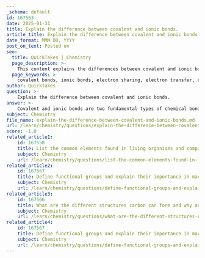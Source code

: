 ```yaml
---
_schema: default
id: 167563
date: 2025-01-31
title: Explain the difference between covalent and ionic bonds.
article_title: Explain the difference between covalent and ionic bonds.
date_format: MMM DD, YYYY
post_on_text: Posted on
seo:
  title: QuickTakes | Chemistry
  page_description: >-
    This content explains the differences between covalent and ionic bonds, including how they form, their properties, and examples of each bond type.
  page_keywords: >-
    covalent bonds, ionic bonds, electron sharing, electron transfer, chemical bonding, polar covalent bonds, nonpolar covalent bonds, cation, anion, sodium chloride, properties of covalent compounds, properties of ionic compounds, chemical stability, electronegativity
author: QuickTakes
question: >-
    Explain the difference between covalent and ionic bonds.
answer: >-
    Covalent and ionic bonds are two fundamental types of chemical bonds that differ primarily in how they handle electrons between atoms.\n\n### Covalent Bonds\nCovalent bonds are formed when two atoms share electrons to achieve a full valence shell, which is essential for stability. This sharing can occur in various ways:\n- **Single Covalent Bonds**: Involves the sharing of one pair of electrons (e.g., in hydrogen gas, H₂).\n- **Double Covalent Bonds**: Involves the sharing of two pairs of electrons (e.g., in oxygen gas, O₂).\n- **Triple Covalent Bonds**: Involves the sharing of three pairs of electrons (e.g., in nitrogen gas, N₂).\n\nCovalent bonds can be further classified into:\n- **Polar Covalent Bonds**: Electrons are shared unequally due to differences in electronegativity between the bonded atoms, resulting in partial charges (e.g., in water, H₂O).\n- **Nonpolar Covalent Bonds**: Electrons are shared equally, typically between atoms of the same element (e.g., in diatomic molecules like N₂).\n\n### Ionic Bonds\nIonic bonds, on the other hand, are formed through the **transfer of electrons** from one atom to another, typically between metals and non-metals. This process leads to the formation of ions:\n- A metal atom donates one or more electrons, becoming a positively charged ion (cation).\n- A non-metal atom accepts those electrons, becoming a negatively charged ion (anion).\n\nFor example, in sodium chloride (NaCl), sodium (Na) donates an electron to chlorine (Cl). Sodium becomes Na⁺, and chlorine becomes Cl⁻. The electrostatic attraction between these oppositely charged ions constitutes the ionic bond.\n\n### Key Differences\n1. **Electron Interaction**:\n   - **Covalent Bonds**: Involve sharing of electrons.\n   - **Ionic Bonds**: Involve transfer of electrons.\n\n2. **Formation**:\n   - **Covalent Bonds**: Typically form between non-metals.\n   - **Ionic Bonds**: Typically form between metals and non-metals.\n\n3. **Properties**:\n   - **Covalent Compounds**: Generally have lower melting and boiling points, and may exist as gases, liquids, or solids at room temperature.\n   - **Ionic Compounds**: Usually have high melting and boiling points and are solid at room temperature; they also tend to dissolve in water and conduct electricity when dissolved or molten.\n\nIn summary, the primary distinction between covalent and ionic bonds lies in the method of electron interaction—sharing versus transferring—which leads to different properties and behaviors of the resulting compounds.
subject: Chemistry
file_name: explain-the-difference-between-covalent-and-ionic-bonds.md
url: /learn/chemistry/questions/explain-the-difference-between-covalent-and-ionic-bonds
score: -1.0
related_article1:
    id: 167558
    title: List the common elements found in living organisms and compare them with those in the non-living world.
    subject: Chemistry
    url: /learn/chemistry/questions/list-the-common-elements-found-in-living-organisms-and-compare-them-with-those-in-the-nonliving-world
related_article2:
    id: 167567
    title: Define functional groups and explain their importance in macromolecules.
    subject: Chemistry
    url: /learn/chemistry/questions/define-functional-groups-and-explain-their-importance-in-macromolecules
related_article3:
    id: 167566
    title: What are the different structures carbon can form and why are they important?
    subject: Chemistry
    url: /learn/chemistry/questions/what-are-the-different-structures-carbon-can-form-and-why-are-they-important
related_article4:
    id: 167567
    title: Define functional groups and explain their importance in macromolecules.
    subject: Chemistry
    url: /learn/chemistry/questions/define-functional-groups-and-explain-their-importance-in-macromolecules
---
```


&nbsp;